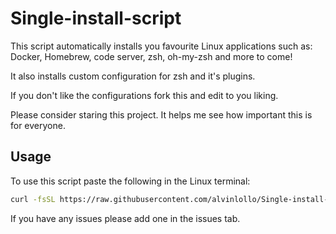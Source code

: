 # Single-install-script

This script automatically installs you favourite Linux applications such as:
Docker, Homebrew, code server, zsh, oh-my-zsh and more to come!

It also installs custom configuration for zsh and it's plugins.

If you don't like the configurations fork this and edit to you liking.

Please consider staring this project. It helps me see how important this is for everyone.

## Usage
To use this script paste the following in the Linux terminal:

```sh
curl -fsSL https://raw.githubusercontent.com/alvinlollo/Single-install-script/refs/heads/main/install-script | sh
```

If you have any issues please add one in the issues tab.
